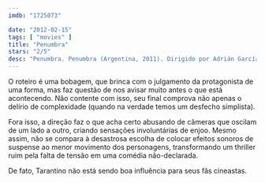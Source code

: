 ```yaml
---
imdb: "1725073"

date: "2012-02-15"
tags: [ "movies" ]
title: "Penumbra"
stars: "2/5"
desc: "Penumbra. Penumbra (Argentina, 2011). Dirigido por Adrián García Bogliano, Ramiro García Bogliano. Escrito por Adrián García Bogliano, Ramiro García Bogliano. Com Cristina Brondo, Camila Bordonaba, Berta Muñiz, Arnaldo André, Mirella Pascual, Victoria Witemburg, Diego Cremonesi, Gustavo Garzón, Hernan Penner."
---
```

O roteiro é uma bobagem, que brinca com o julgamento da protagonista de uma forma, mas faz questão de nos avisar muito antes o que está acontecendo. Não contente com isso, seu final comprova não apenas o delírio de complexidade (quando na verdade temos um desfecho simplista).

Fora isso, a direção faz o que acha certo abusando de câmeras que oscilam de um lado a outro, criando sensações involuntárias de enjoo. Mesmo assim, não se compara à desastrosa escolha de colocar efeitos sonoros de suspense ao menor movimento dos personagens, transformando um thriller ruim pela falta de tensão em uma comédia não-declarada.

De fato, Tarantino não está sendo boa influência para seus fãs cineastas.

